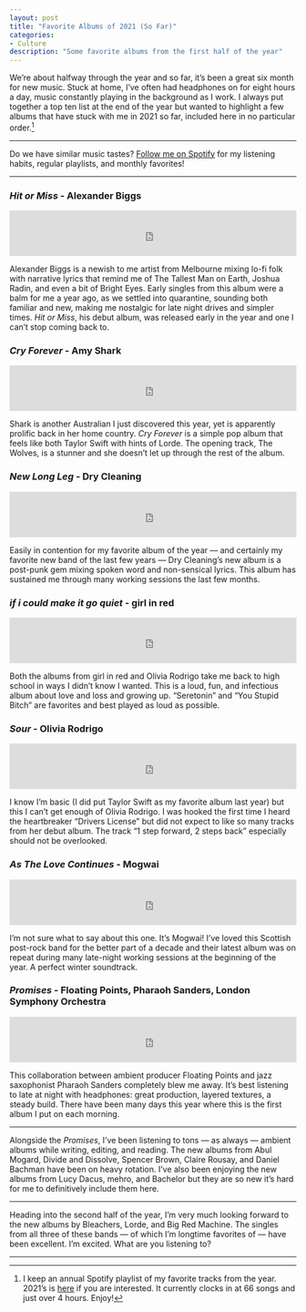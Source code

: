 ```yaml
---
layout: post
title: "Favorite Albums of 2021 (So Far)"
categories:
- Culture
description: "Some favorite albums from the first half of the year"
---
```


We’re about halfway through the year and so far, it’s been a great six month for new music. Stuck at home, I’ve often had headphones on for eight hours a day, music constantly playing in the background as I work. I always put together a top ten list at the end of the year but wanted to highlight a few albums that have stuck with me in 2021 so far, included here in no particular order.[^1]

----

Do we have similar music tastes? [Follow me on Spotify](https://open.spotify.com/user/jarrettfuller?si=0235733a7e8e4ff1) for my listening habits, regular playlists, and monthly favorites!

----

### *Hit or Miss* - Alexander Biggs
<iframe src="https://open.spotify.com/embed/album/5YVPo9GZrLZkkks3K307D6" width="100%" height="80" frameBorder="0" allowtransparency="true" allow="encrypted-media"></iframe>

Alexander Biggs is a newish to me artist from Melbourne mixing lo-fi folk with narrative lyrics that remind me of The Tallest Man on Earth, Joshua Radin, and even a bit of Bright Eyes. Early singles from this album were a balm for me a year ago, as we settled into quarantine, sounding both familiar and new, making me nostalgic for late night drives and simpler times. *Hit or Miss*, his debut album, was released early in the year and one I can’t stop coming back to.

### *Cry Forever* - Amy Shark
<iframe src="https://open.spotify.com/embed/album/3pb256CZQ5vf8kbDlguYhD" width="100%" height="80" frameBorder="0" allowtransparency="true" allow="encrypted-media"></iframe>

Shark is another Australian I just discovered this year, yet is apparently prolific back in her home country. *Cry Forever* is a simple pop album that feels like both Taylor Swift with hints of Lorde. The opening track, The Wolves, is a stunner and she doesn’t let up through the rest of the album.

### *New Long Leg* - Dry Cleaning
<iframe src="https://open.spotify.com/embed/album/4oNy189uvEgnJKNLsWx9Zz" width="100%" height="80" frameBorder="0" allowtransparency="true" allow="encrypted-media"></iframe>

Easily in contention for my favorite album of the year — and certainly my favorite new band of the last few years — Dry Cleaning’s new album is a post-punk gem mixing spoken word and non-sensical lyrics. This album has sustained me through many working sessions the last few months.

### *if i could make it go quiet* - girl in red
<iframe src="https://open.spotify.com/embed/album/10nQ1u8Y1zlOb61zwZavDk" width="100%" height="80" frameBorder="0" allowtransparency="true" allow="encrypted-media"></iframe>

Both the albums from girl in red and Olivia Rodrigo take me back to high school in ways I didn’t know I wanted. This is a loud, fun, and infectious album about love and loss and growing up. “Seretonin” and “You Stupid Bitch” are favorites and best played as loud as possible.

### *Sour* - Olivia Rodrigo
<iframe src="https://open.spotify.com/embed/album/6s84u2TUpR3wdUv4NgKA2j" width="100%" height="80" frameBorder="0" allowtransparency="true" allow="encrypted-media"></iframe>

I know I’m basic (I did put Taylor Swift as my favorite album last year) but this I can’t get enough of Olivia Rodrigo. I was hooked the first time I heard the heartbreaker “Drivers License” but did not expect to like so many tracks from her debut album. The track “1 step forward, 2 steps back” especially should not be overlooked.

### *As The Love Continues* - Mogwai
<iframe src="https://open.spotify.com/embed/album/0kxIBVwMO6suZGKMOEriVG" width="100%" height="80" frameBorder="0" allowtransparency="true" allow="encrypted-media"></iframe>

I’m not sure what to say about this one. It’s Mogwai! I’ve loved this Scottish post-rock band for the better part of a decade and their latest album was on repeat during many late-night working sessions at the beginning of the year. A perfect winter soundtrack.

### *Promises* - Floating Points, Pharaoh Sanders, London Symphony Orchestra
<iframe src="https://open.spotify.com/embed/album/3ShtO5VCYa3ctlR5uzLWBa" width="100%" height="80" frameBorder="0" allowtransparency="true" allow="encrypted-media"></iframe>

This collaboration between ambient producer Floating Points and jazz saxophonist Pharaoh Sanders completely blew me away. It’s best listening to late at night with headphones: great production, layered textures, a steady build. There have been many days this year where this is the first album I put on each morning.

----

Alongside the *Promises*, I’ve been listening to tons — as always — ambient albums while writing, editing, and reading. The new albums from Abul Mogard, Divide and Dissolve, Spencer Brown, Claire Rousay, and Daniel Bachman have been on heavy rotation. I’ve also been enjoying the new albums from Lucy Dacus, mehro, and Bachelor but they are so new it’s hard for me to definitively include them here.

----

Heading into the second half of the year, I’m very much looking forward to the new albums by Bleachers, Lorde, and Big Red Machine. The singles from all three of these bands — of which I’m longtime favorites of — have been excellent. I’m excited. What are you listening to?

----

[^1]: I keep an annual Spotify playlist of my favorite tracks from the year. 2021’s is [here](https://open.spotify.com/playlist/170CNUKmzaISOhF3LwctME?si=32a7afa896774473) if you are interested. It currently clocks in at 66 songs and just over 4 hours. Enjoy!
